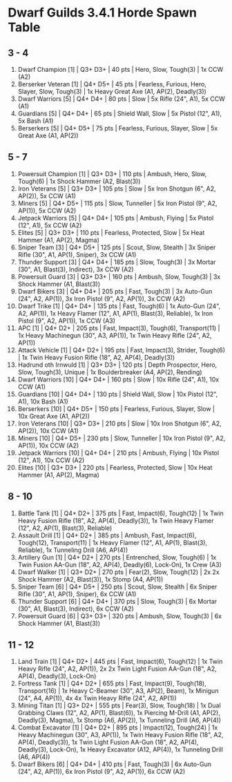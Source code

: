 # Dwarf Guilds 3.4.1 Horde Spawn Table

## 3 - 4

1. Dwarf Champion [1] | Q3+ D3+ | 40 pts | Hero, Slow, Tough(3) | 1x CCW (A2)
1. Berserker Veteran [1] | Q4+ D5+ | 45 pts | Fearless, Furious, Hero, Slayer, Slow, Tough(3) | 1x Heavy Great Axe (A1, AP(2), Deadly(3))
1. Dwarf Warriors [5] | Q4+ D4+ | 80 pts | Slow | 5x Rifle (24", A1), 5x CCW (A1)
1. Guardians [5] | Q4+ D4+ | 65 pts | Shield Wall, Slow | 5x Pistol (12", A1), 5x Bash (A1)
1. Berserkers [5] | Q4+ D5+ | 75 pts | Fearless, Furious, Slayer, Slow | 5x Great Axe (A1, AP(2))

## 5 - 7

1. Powersuit Champion [1] | Q3+ D3+ | 110 pts | Ambush, Hero, Slow, Tough(6) | 1x Shock Hammer (A2, Blast(3))
1. Iron Veterans [5] | Q3+ D3+ | 105 pts | Slow | 5x Iron Shotgun (6", A2, AP(2)), 5x CCW (A1)
1. Miners [5] | Q4+ D5+ | 115 pts | Slow, Tunneller | 5x Iron Pistol (9", A2, AP(1)), 5x CCW (A2)
1. Jetpack Warriors [5] | Q4+ D4+ | 105 pts | Ambush, Flying | 5x Pistol (12", A1), 5x CCW (A2)
1. Elites [5] | Q3+ D3+ | 110 pts | Fearless, Protected, Slow | 5x Heat Hammer (A1, AP(2), Magma)
1. Sniper Team [3] | Q4+ D5+ | 125 pts | Scout, Slow, Stealth | 3x Sniper Rifle (30", A1, AP(1), Sniper), 3x CCW (A1)
1. Thunder Support [3] | Q4+ D4+ | 185 pts | Slow, Tough(3) | 3x Mortar (30", A1, Blast(3), Indirect), 3x CCW (A2)
1. Powersuit Guard [3] | Q3+ D3+ | 160 pts | Ambush, Slow, Tough(3) | 3x Shock Hammer (A1, Blast(3))
1. Dwarf Bikers [3] | Q4+ D4+ | 205 pts | Fast, Tough(3) | 3x Auto-Gun (24", A2, AP(1)), 3x Iron Pistol (9", A2, AP(1)), 3x CCW (A2)
1. Dwarf Trike [1] | Q4+ D4+ | 135 pts | Fast, Tough(6) | 1x Auto-Gun (24", A2, AP(1)), 1x Heavy Flamer (12", A1, AP(1), Blast(3), Reliable), 1x Iron Pistol (9", A2, AP(1)), 1x CCW (A3)
1. APC [1] | Q4+ D2+ | 205 pts | Fast, Impact(3), Tough(6), Transport(11) | 1x Heavy Machinegun (30", A3, AP(1)), 1x Twin Heavy Rifle (24", A2, AP(1))
1. Attack Vehicle [1] | Q4+ D2+ | 195 pts | Fast, Impact(3), Strider, Tough(6) | 1x Twin Heavy Fusion Rifle (18", A2, AP(4), Deadly(3))
1. Hadrund oth Irnwuld [1] | Q3+ D3+ | 120 pts | Depth Prospector, Hero, Slow, Tough(3), Unique | 1x Boulderbreaker (A4, AP(2), Rending)
1. Dwarf Warriors [10] | Q4+ D4+ | 160 pts | Slow | 10x Rifle (24", A1), 10x CCW (A1)
1. Guardians [10] | Q4+ D4+ | 130 pts | Shield Wall, Slow | 10x Pistol (12", A1), 10x Bash (A1)
1. Berserkers [10] | Q4+ D5+ | 150 pts | Fearless, Furious, Slayer, Slow | 10x Great Axe (A1, AP(2))
1. Iron Veterans [10] | Q3+ D3+ | 210 pts | Slow | 10x Iron Shotgun (6", A2, AP(2)), 10x CCW (A1)
1. Miners [10] | Q4+ D5+ | 230 pts | Slow, Tunneller | 10x Iron Pistol (9", A2, AP(1)), 10x CCW (A2)
1. Jetpack Warriors [10] | Q4+ D4+ | 210 pts | Ambush, Flying | 10x Pistol (12", A1), 10x CCW (A2)
1. Elites [10] | Q3+ D3+ | 220 pts | Fearless, Protected, Slow | 10x Heat Hammer (A1, AP(2), Magma)

## 8 - 10

1. Battle Tank [1] | Q4+ D2+ | 375 pts | Fast, Impact(6), Tough(12) | 1x Twin Heavy Fusion Rifle (18", A2, AP(4), Deadly(3)), 1x Twin Heavy Flamer (12", A2, AP(1), Blast(3), Reliable)
1. Assault Drill [1] | Q4+ D2+ | 385 pts | Ambush, Fast, Impact(6), Tough(12), Transport(11) | 1x Heavy Flamer (12", A1, AP(1), Blast(3), Reliable), 1x Tunneling Drill (A6, AP(4))
1. Artillery Gun [1] | Q4+ D2+ | 270 pts | Entrenched, Slow, Tough(6) | 1x Twin Fusion AA-Gun (18", A2, AP(4), Deadly(6), Lock-On), 1x Crew (A3)
1. Dwarf Walker [1] | Q3+ D2+ | 270 pts | Fear(2), Slow, Tough(12) | 2x 2x Shock Hammer (A2, Blast(3)), 1x Stomp (A4, AP(1))
1. Sniper Team [6] | Q4+ D5+ | 250 pts | Scout, Slow, Stealth | 6x Sniper Rifle (30", A1, AP(1), Sniper), 6x CCW (A1)
1. Thunder Support [6] | Q4+ D4+ | 370 pts | Slow, Tough(3) | 6x Mortar (30", A1, Blast(3), Indirect), 6x CCW (A2)
1. Powersuit Guard [6] | Q3+ D3+ | 320 pts | Ambush, Slow, Tough(3) | 6x Shock Hammer (A1, Blast(3))

## 11 - 12

1. Land Train [1] | Q4+ D2+ | 445 pts | Fast, Impact(6), Tough(12) | 1x Twin Heavy Rifle (24", A2, AP(1)), 2x 2x Twin Light Fusion AA-Gun (18", A2, AP(4), Deadly(3), Lock-On)
1. Fortress Tank [1] | Q4+ D2+ | 655 pts | Fast, Impact(9), Tough(18), Transport(16) | 1x Heavy C-Beamer (30", A3, AP(2), Beam), 1x Minigun (24", A4, AP(1)), 4x 4x Twin Heavy Rifle (24", A2, AP(1))
1. Mining Titan [1] | Q3+ D2+ | 555 pts | Fear(3), Slow, Tough(18) | 1x Dual Grabbing Claws (12", A2, AP(1), Blast(6)), 1x Piercing M-Drill (A1, AP(2), Deadly(3), Magma), 1x Stomp (A6, AP(2)), 1x Tunneling Drill (A6, AP(4))
1. Combat Excavator [1] | Q4+ D2+ | 895 pts | Impact(12), Tough(24) | 1x Heavy Machinegun (30", A3, AP(1)), 1x Twin Heavy Fusion Rifle (18", A2, AP(4), Deadly(3)), 1x Twin Light Fusion AA-Gun (18", A2, AP(4), Deadly(3), Lock-On), 1x Heavy Excavator (A12, AP(4)), 1x Tunneling Drill (A6, AP(4))
1. Dwarf Bikers [6] | Q4+ D4+ | 410 pts | Fast, Tough(3) | 6x Auto-Gun (24", A2, AP(1)), 6x Iron Pistol (9", A2, AP(1)), 6x CCW (A2)